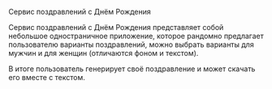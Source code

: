 Сервис поздравлений с Днём Рождения

Сервис поздравлений с Днём Рождения представляет собой небольшое одностраничное приложение, 
которое рандомно предлагает пользователю варианты поздравлений, можно выбрать варианты для мужчин и для женщин (отличаются фоном и текстом).

В итоге пользователь генерирует своё поздравление и может скачать его вместе с текстом.
